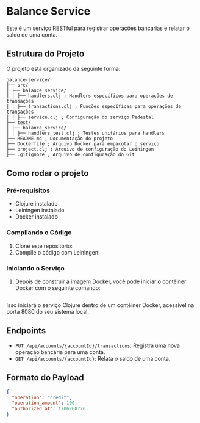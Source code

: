# Balance Service

Este é um serviço RESTful para registrar operações bancárias e relatar o saldo de uma conta.

## Estrutura do Projeto

O projeto está organizado da seguinte forma:

```
balance-service/
├── src/
│ ├── balance_service/
│ │ ├── handlers.clj ; Handlers específicos para operações de transações
│ │ ├── transactions.clj ; Funções específicas para operações de transações
│ │ ├── service.clj ; Configuração do serviço Pedestal
├── test/
│ ├── balance_service/
│ │ ├── handlers_test.clj ; Testes unitários para handlers
├── README.md ; Documentação do projeto
├── Dockerfile ; Arquivo Docker para empacotar o serviço
├── project.clj ; Arquivo de configuração do Leiningen
├── .gitignore ; Arquivo de configuração do Git
```



## Como rodar o projeto
### Pré-requisitos

- Clojure instalado
- Leiningen instalado
- Docker instalado

### Compilando o Código

1. Clone este repositório:
2. Compile o código com Leiningen:
### Iniciando o Serviço

1. Depois de construir a imagem Docker, você pode iniciar o contêiner Docker com o seguinte comando:
```docker run -p 8080:8080 balance-service
```


Isso iniciará o serviço Clojure dentro de um contêiner Docker, acessível na porta 8080 do seu sistema local.

## Endpoints

- `PUT /api/accounts/{accountId}/transactions`: Registra uma nova operação bancária para uma conta.
- `GET /api/accounts/{accountId}`: Relata o saldo de uma conta.

## Formato do Payload

```json
{
  "operation": "credit",
  "operation_amount": 100,
  "authorized_at": 1706260776
}